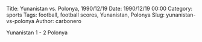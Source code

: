 Title: Yunanistan vs. Polonya, 1990/12/19
Date: 1990/12/19 00:00
Category: sports
Tags: football, football scores, Yunanistan, Polonya
Slug: yunanistan-vs-polonya
Author: carbonero


Yunanistan 1 - 2 Polonya
